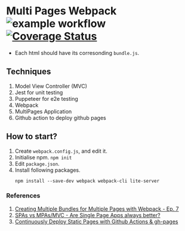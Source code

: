 # Multi Pages Webpack ![example workflow](https://github.com/zcemycl/webpack-js-mpa-example/actions/workflows/main.yml/badge.svg) [![Coverage Status](https://coveralls.io/repos/github/zcemycl/webpack-js-mpa-example/badge.svg?branch=main)](https://coveralls.io/github/zcemycl/webpack-js-mpa-example?branch=main)
- Each html should have its corresonding `bundle.js`. 

## Techniques
1. Model View Controller (MVC)
2. Jest for unit testing
3. Puppeteer for e2e testing
4. Webpack
5. MultiPages Application
6. Github action to deploy github pages

## How to start?
1. Create `webpack.config.js`, and edit it. 
2. Initialise npm. `npm init`
3. Edit `package.json`. 
4. Install following packages. 
    ```
    npm install --save-dev webpack webpack-cli lite-server
    ```

### References
1. [Creating Multiple Bundles for Multiple Pages with Webpack - Ep. 7](https://www.youtube.com/watch?v=PcPzKMZzyqc)
2. [SPAs vs MPAs/MVC - Are Single Page Apps always better?](https://www.youtube.com/watch?v=F_BYg2QGsC0)
3. [Continuously Deploy Static Pages with Github Actions & gh-pages](https://javascript.plainenglish.io/continuously-deploy-static-pages-with-github-actions-gh-pages-207e4a009d1c)